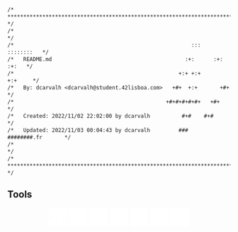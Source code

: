 ```
/* ************************************************************************** */  
/*                                                                            */  
/*                                                        :::      ::::::::   */  
/*   README.md                                          :+:      :+:    :+:   */  
/*                                                    +:+ +:+         +:+     */  
/*   By: dcarvalh <dcarvalh@student.42lisboa.com>   +#+  +:+       +#+        */  
/*                                                +#+#+#+#+#+   +#+           */  
/*   Created: 2022/11/02 22:02:00 by dcarvalh          #+#    #+#             */  
/*   Updated: 2022/11/03 00:04:43 by dcarvalh         ###   ########.fr       */  
/*                                                                            */  
/* ************************************************************************** */  
```
## Tools
<div align="center">
<picture>
<source media="(prefers-color-scheme: dark)" srcset="https://profile.intra.42.fr/assets/42_logo-7dfc9110a5319a308863b96bda33cea995046d1731cebb735e41b16255106c12.svg" height="32px">
<source media="(prefers-color-scheme: light)" srcset=".github\light\42-svgrepo-com.svg">
<img alt="INTRA" src=".github\dark\42-dark.svg" height="42px">
</picture>
<picture>
<source media="(prefers-color-scheme: dark)" srcset=".github\dark\icons8-github-60.svg">
<source media="(prefers-color-scheme: light)" srcset=".github\light\github.svg">
<img alt="GITHUB" src=".github\dark\icons8-github-60.svg" height="42px">
</picture>
<picture>
<source media="(prefers-color-scheme: dark)" srcset=".github\dark\icons8-git.svg">
<source media="(prefers-color-scheme: light)" srcset=".github\light\git.svg">
<img alt="GITHUB" src=".github\dark\icons8-git.svg" height="42px">
</picture>
<picture>
<source media="(prefers-color-scheme: dark)" srcset=".github\dark\discord-light.svg">
<source media="(prefers-color-scheme: light)" srcset=".github\light\discord.svg">
<img alt="GITHUB" src=".github\dark\discord-light.svg" height="42px">
</picture>
<picture>
<source media="(prefers-color-scheme: dark)" srcset=".github\dark\icons8-slack-new.svg">
<source media="(prefers-color-scheme: light)" srcset=".github\light\slack.svg">
<img alt="GITHUB" src=".github\dark\icons8-slack-new.svg" height="42px">
</picture>
<picture>
<source media="(prefers-color-scheme: dark)" srcset=".github\dark\icons8-visual-studio.svg">
<source media="(prefers-color-scheme: light)" srcset=".github\light\vscode.svg">
<img alt="GITHUB" src=".github\dark\icons8-visual-studio.svg" height="42px">
</picture>
<picture>
<source media="(prefers-color-scheme: dark)" srcset=".github\dark\terminal-filld.svg">
<source media="(prefers-color-scheme: light)" srcset=".github\light\terminal-fill.svg">
<img alt="GITHUB" src=".github\dark\terminal-filld.svg" height="42px">
</picture>

</div>
